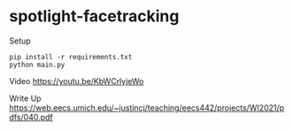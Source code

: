 # spotlight-facetracking

Setup 
```
pip install -r requirements.txt
python main.py
```
Video
https://youtu.be/KbWCrlyjeWo

Write Up
https://web.eecs.umich.edu/~justincj/teaching/eecs442/projects/WI2021/pdfs/040.pdf
